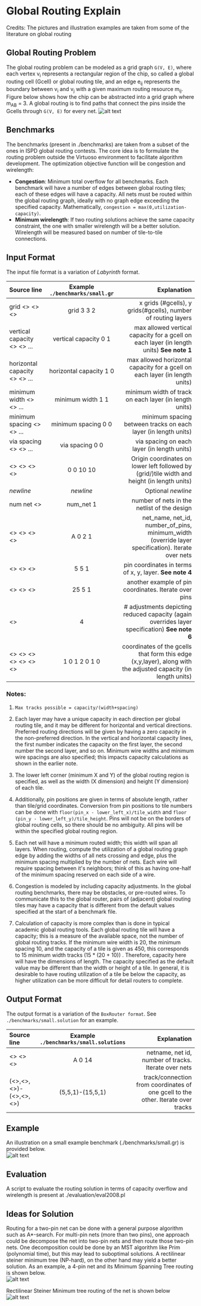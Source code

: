 # Global Routing Explain

Credits: The pictures and illustration examples are taken from some of the literature on global routing

## Global Routing Problem
The global routing problem can be modeled as a grid graph `G(V, E)`, where each vertex v<sub>i</sub> represents a rectangular region of the chip, so called a global routing cell (Gcell) or global routing tile, and an edge e<sub>ij</sub> represents the boundary between v<sub>i</sub> and v<sub>j</sub> with a given maximum routing resource m<sub>ij</sub>.  Figure below shows how the chip can be abstracted into a grid graph where m<sub>AB</sub> = 3. A global routing is to find paths that connect the pins inside the Gcells through `G(V, E)` for every net.
![alt text](gcell.png)

## Benchmarks
The benchmarks (present in ./benchmarks) are taken from a subset of the ones in ISPD global routing contests. The core idea is to formulate the routing problem outside the Virtuoso environment to facilitate algorithm development. The optimization objective function will be congestion and wirelength:
- **Congestion**: Minimum total overflow for all benchmarks. Each benchmark will have a number of edges between global routing tiles; each of these edges will have a capacity. All nets must be routed within the global routing graph, ideally with no graph edge exceeding the specified capacity. Mathematically, `congestion = max(0,utilization-capacity)`.
- **Minimum wirelength**: If two routing solutions achieve the same capacity constraint, the one with smaller wirelength will be a better solution. Wirelength will be measured based on number of tile-to-tile connections.

## Input Format
The input file format is a variation of *Labyrinth* format. 

| Source line | Example `./benchmarks/small.gr` | Explanation |
| :---------- | :---------: | ----------: |
| grid <> <> <> | grid 3 3 2 | x grids (#gcells), y grids(#gcells), number of routing layers | 
| vertical capacity <> <> ... | vertical capacity 0 1 | max allowed vertical capacity for a gcell on each layer (in length units) **See note 1** | 
| horizontal capacity <> <> ... | horizontal capacity 1 0 | max allowed horizontal capacity for a gcell on each layer (in length units) | 
| minimum width <> <> ...  | minimum width 1 1 | minimum width of track on each layer (in length units) |
| minimum spacing <> <> ... | minimum spacing 0 0 | minimum spacing between tracks on each layer (in length units) |  
| via spacing <> <> ... | via spacing 0 0 | via spacing on each layer (in length units) | 
| <> <> <> <> | 0 0 10 10 | Origin coordinates on lower left followed by (grid/)tile width and height (in length units) | 
| *newline* | *newline* | Optional *newline* |
| num net <> | num_net 1 | number of nets in the netlist of the design | 
| <> <> <> <> | A 0 2 1 | net_name, net_id, number_of_pins, minimum_width (override layer specification). Iterate over nets |
| <> <> <> | 5 5 1 | pin coordinates in terms of x, y, layer. **See note 4** |
| <> <> <> | 25 5 1 | another example of pin coordinates. Iterate over pins |
| <> | 4 | # adjustments depicting reduced capacity (again overrides layer specification) **See note 6** |
| <> <> <> <> <> <> <> | 1 0 1   2 0 1   0 | coordinates of the gcells that form this edge (x,y,layer), along with the adjusted capacity (in length units) |
  

### Notes:
1. `Max tracks possible = capacity/(width+spacing)`

2. Each layer may have a unique capacity in each direction per global routing tile, and it may be different for horizontal and vertical directions. Preferred routing directions will be given by having a zero capacity in the non-preferred direction. In the vertical and horizontal capacity lines, the first number indicates the capacity on the first layer, the second number the second layer, and so on. Minimum wire widths and minimum wire spacings are also specified; this impacts capacity calculations as shown in the earlier note.

3. The lower left corner (minimum X and Y) of the global routing region is specified, as well as the width (X dimension) and height (Y dimension) of each tile.

4. Additionally, pin positions are given in terms of absolute length, rather than tile/grid coordinates. Conversion from pin positions to tile numbers can be done with `floor(pin_x - lower_left_x)/tile_width` and `floor (pin_y - lower_left_y)/tile_height`. Pins will not be on the borders of global routing cells, so there should be no ambiguity. All pins will be within the specified global routing region.

5. Each net will have a minimum routed width; this width will span all layers. When routing, compute the utilization of a global routing graph edge by adding the widths of all nets crossing and edge, plus the minimum spacing multiplied by the number of nets. Each wire will require spacing between it's neighbors; think of this as having one-half of the minimum spacing reserved on each side of a wire.

6. Congestion is modeled by including capacity adjustments. In the global routing benchmarks, there may be obstacles, or pre-routed wires. To communicate this to the global router, pairs of (adjacent) global routing tiles may have a capacity that is different from the default values specified at the start of a benchmark file.

7. Calculation of capacity is more complex than is done in typical academic global routing tools. Each global routing tile will have a capacity; this is a measure of the available space, not the number of global routing tracks. If the minimum wire width is 20, the minimum spacing 10, and the capacity of a tile is given as 450, this corresponds to 15 minimum width tracks (15 * (20 + 10)) . Therefore, capacity here will have the dimensions of length. The capacity specified as the default value may be different than the width or height of a tile. In general, it is desirable to have routing utilization of a tile be below the capacity, as higher utilization can be more difficult for detail routers to complete. 

## Output Format
The output format is a variation of the `BoxRouter format`. See `./benchmarks/small.solution` for an example. 

| Source line | Example `./benchmarks/small.solutions` | Explanation |
| :---------- | :---------: | ----------: |
| <> <> <> | A 0 14 | netname, net id, number of tracks. Iterate over nets |
| (<>,<>,<>)-(<>,<>,<>) | (5,5,1)-(15,5,1) | track/connection from coordinates of one gcell to the other. Iterate over tracks |


## Example
An illustration on a small example benchmark (./benchmarks/small.gr) is provided below.  
![alt text](small.png?raw=true "Example")  

## Evaluation
A script to evaluate the routing solution in terms of capacity overflow and wirelength is present at ./evaluation/eval2008.pl

## Ideas for Solution
Routing for a two-pin net can be done with a general purpose algorithm such as A\*-search. For multi-pin nets (more than two pins), one approach could be decompose the net into two-pin nets and then route those two-pin nets. One decomposition could be done by an MST algorithm like Prim (polynomial time), but this may lead to suboptimal solutions. A rectilinear steiner minimum tree (NP-hard), on the other hand may yield a better solution. As an example, a 4-pin net and its Minimum Spanning Tree routing is shown below.  
![alt text](./mst.png?raw=true "4-pin net and MST")  

Rectilinear Steiner Minimum tree routing of the net is shown below  
![alt text](rsmt.png?raw=true "RSMT")  
